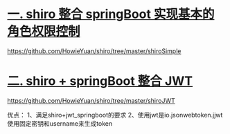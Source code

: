 # [一. shiro 整合 springBoot 实现基本的角色权限控制](https://github.com/HowieYuan/Shiro-SpringBoot/blob/master/shiro%20%E6%95%B4%E5%90%88%20springBoot%20%E5%AE%9E%E7%8E%B0%E5%9F%BA%E6%9C%AC%E7%9A%84%E8%A7%92%E8%89%B2%E6%9D%83%E9%99%90%E6%8E%A7%E5%88%B6.md)
https://github.com/HowieYuan/shiro/tree/master/shiroSimple
# [二. shiro + springBoot 整合 JWT](https://github.com/HowieYuan/Shiro-SpringBoot/blob/master/shiro%20%2B%20springBoot%20%E6%95%B4%E5%90%88%20JWT.md)
https://github.com/HowieYuan/shiro/tree/master/shiroJWT


优点：
1、满足shiro+jwt_springboot的要求
2、使用jwt是io.jsonwebtoken.jjwt  使用固定密钥和username来生成token
